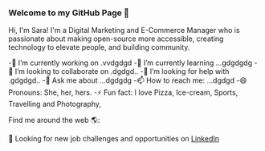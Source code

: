 ### Welcome to my GitHub Page 👋

Hi, I'm Sara! I'm a Digital Marketing and E-Commerce Manager who is passionate about making open-source more accessible, creating technology to elevate people, and building community. 

-🔭 I’m currently working on .vvdgdgd
-🌱 I’m currently learning ...gdgdgdg
-👯 I’m looking to collaborate on .dgdgd..
-🤔 I’m looking for help with .gdgdgd..
-💬 Ask me about ...dgdgdg
-📫 How to reach me: ...dgdgd
-😄 Pronouns: She, her, hers.
-⚡ Fun fact: I love Pizza, Ice-cream, Sports, Travelling and Photography,

Find me around the web 🌎:
 
💼 Looking for new job challenges and opportunities on <a href="https://www.linkedin.com/in/sarazapataesteban/">LinkedIn</a> 
<!--
**sarazapataesteban/sarazapataesteban** is a ✨ _special_ ✨ repository because its `README.md` (this file) appears on your GitHub profile.

